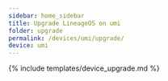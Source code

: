```yaml
---
sidebar: home_sidebar
title: Upgrade LineageOS on umi
folder: upgrade
permalink: /devices/umi/upgrade/
device: umi
---
```

{% include templates/device_upgrade.md %}
